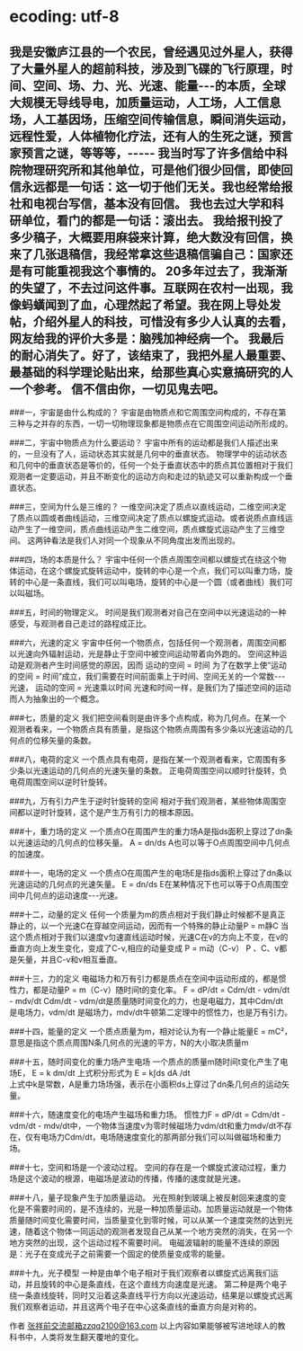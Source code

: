 # ecoding: utf-8
我是安徽庐江县的一个农民，曾经遇见过外星人，获得了大量外星人的超前科技，涉及到飞碟的飞行原理，时间、空间、场、力、光、光速、能量---的本质，全球大规模无导线导电，加质量运动，人工场，人工信息场，人工基因场，压缩空间传输信息，瞬间消失运动，远程性爱，人体植物化疗法，还有人的生死之谜，预言家预言之谜，等等等，-----
我当时写了许多信给中科院物理研究所和其他单位，可是他们很少回信，即使回信永远都是一句话：这一切于他们无关。我也经常给报社和电视台写信，基本没有回信。
我也去过大学和科研单位，看门的都是一句话：滚出去。
我给报刊投了多少稿子，大概要用麻袋来计算，绝大数没有回信，换来了几张退稿信，我经常拿这些退稿信骗自己：国家还是有可能重视我这个事情的。
20多年过去了，我渐渐的失望了，不去过问这件事。互联网在农村一出现，我像蚂蟥闻到了血，心理然起了希望。我在网上导处发帖，介绍外星人的科技，可惜没有多少人认真的去看，网友给我的评价大多是：脑残加神经病一个。
我最后的耐心消失了。好了，该结束了，我把外星人最重要、最基础的科学理论贴出来，给那些真心实意搞研究的人一个参考。
信不信由你，一切见鬼去吧。
---------------
###一，宇宙是由什么构成的？
宇宙是由物质点和它周围空间构成的，不存在第三种与之并存的东西，一切一切物理现象都是物质点在它周围空间运动所形成的。
 
###二，宇宙中物质点为什么要运动？
宇宙中所有的运动都是我们人描述出来的，一旦没有了人，运动状态其实就是几何中的垂直状态。
物理学中的运动状态和几何中的垂直状态是等价的，任何一个处于垂直状态中的质点其位置相对于我们观测者一定要运动，并且不断变化的运动方向和走过的轨迹又可以重新构成一个垂直状态。
 
###三，空间为什么是三维的？
一维空间决定了质点以直线运动，二维空间决定了质点以圆或者曲线运动，三维空间决定了质点以螺旋式运动。或者说质点直线运动产生了一维空间，质点曲线运动产生二维空间，质点螺旋式运动产生了三维空间。
   这两钟看法是我们人对同一个现象从不同角度出发而出现的。
 
###四，场的本质是什么？
宇宙中任何一个质点周围空间都以螺旋式在绕这个物体运动，在这个螺旋式旋转运动中，旋转的中心是一个点，我们可以叫重力场，旋转的中心是一条直线，我们可以叫电场，旋转的中心是一个圆（或者曲线）我们可以叫磁场。
 
###五，时间的物理定义。
时间是我们观测者对自己在空间中以光速运动的一种感受，与观测者自己走过的路程成正比。
 
###六，光速的定义
宇宙中任何一个物质点，包括任何一个观测者，周围空间都以光速向外辐射运动，光是静止于空间中被空间运动带着向外跑的。
空间这种运动是观测者产生时间感觉的原因，因而
运动的空间 = 时间
为了在数学上使“运动的空间 = 时间”成立，我们需要在时间前面乘上于时间、空间无关的一个常数---光速，
运动的空间 = 光速乘以时间
光速和时间一样，是我们为了描述空间的运动而人为抽象出的一个概念。
 
###七，质量的定义
我们把空间看则是由许多个点构成，称为几何点。在某一个观测者看来，一个物质点具有质量，是指这个物质点周围有多少条以光速运动的几何点的位移矢量的条数。
 
###八，电荷的定义
一个质点具有电荷，是指在某一个观测者看来，它周围有多少条以光速运动的几何点的光速矢量的条数。
正电荷周围空间以顺时针旋转，负电荷周围空间以逆时针旋转。
 
###九，万有引力产生于逆时针旋转的空间
相对于我们观测者，某些物体周围空间都以逆时针旋转，这个是产生万有引力的根本原因。
 
###十，重力场的定义
一个质点O在周围产生的重力场A是指ds面积上穿过了dn条以光速运动的几何点的位移矢量。
A = dn/ds
A也可以等于O点周围空间中几何点的加速度。
 
###十一，电场的定义
一个质点O在周围产生的电场E是指ds面积上穿过了dn条以光速运动的几何点的光速矢量。
E = dn/ds
E在某种情况下也可以等于O点周围空间中几何点的运动速度---光速。
 
###十二，动量的定义
任何一个质量为m的质点相对于我们静止时候都不是真正静止的，以一个光速C在穿越空间运动，因而有一个特殊的静止动量P = m静C
当这个质点相对于我们以速度v匀速直线运动时候，光速C在v的方向上不变，在v的垂直方向上发生变化，变成了C-v,相应的动量变成
P = m动（C-v）
P 、C、v都是矢量，并且C-v和v相互垂直。
 
###十三，力的定义
电磁场力和万有引力都是质点在空间中运动形成的，都是惯性力，都是动量P = m（C-v）随时间t的变化率。
F = dP/dt = Cdm/dt - vdm/dt - mdv/dt
Cdm/dt - vdm/dt是质量随时间变化的力，也是电磁力，其中Cdm/dt 是电场力，vdm/dt 是磁场力，mdv/dt牛顿第二定理中的惯性力，也是万有引力。
 
###十四，能量的定义
一个质点质量为m，相对论认为有一个静止能量E = mC²，意思是指这个质点周围N条几何点的光速的平方，N的大小取决质量m
 
###十五，随时间变化的重力场产生电场
一个质点的质量m随时间t变化产生了电场E，
E = k dm/dt
上式积分形式为
E = k∫ds dA /dt  
上式中k是常数，A是重力场场强，表示在小面积ds上穿过了dn条几何点的运动矢量。
 
###十六，随速度变化的电场产生磁场和重力场。
惯性力F = dP/dt = Cdm/dt - vdm/dt - mdv/dt中，一个物体当速度v为零时候磁场力vdm/dt和重力mdv/dt不存在，仅有电场力Cdm/dt，电场随速度变化的那两部分我们可以叫做磁场和重力场。
 
###十七，空间和场是一个波动过程。
空间的存在是一个螺旋式波动过程，重力场是这个波动的根源，电磁场是波动的传播，传播的速度就是光速。
 
###十八，量子现象产生于加质量运动。
光在照射到玻璃上被反射回来速度的变化是不需要时间的，是不连续的，光是一种加质量运动。加质量运动就是一个物体质量随时间变化需要时间，当质量变化到零时候，可以从某一个速度突然的达到光速，随着这个物体一同运动的观测者发现自己从某一个地方突然的消失，在另一个地方突然的出现，这个运动过程不需要时间。
电磁波辐射的能量不连续的原因是：光子在变成光子之前需要一个固定的使质量变成零的能量。
 
###十九，光子模型
一种是由单个电子相对于我们观察者以螺旋式远离我们运动，并且旋转的中心是条直线，在这个直线方向速度是光速。
第二种是两个电子绕一条直线旋转，同时又沿着这条直线平行方向以光速运动，结果是以螺旋式远离我们观察者运动，并且这两个电子在中心这条直线的垂直方向是对称的。
 
作者 张祥前交流邮箱zzqq2100@163.com
以上内容如果能够被写进地球人的教科书中，人类将发生翻天覆地的变化。
